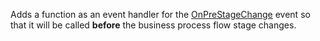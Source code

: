 Adds a function as an event handler for the [OnPreStageChange](../../../events/onprestagechange.md) event so that it will be called **before** the business process flow stage changes.